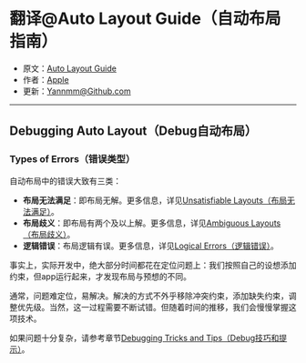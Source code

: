 # 翻译@Auto Layout Guide（自动布局指南）

- 原文：[Auto Layout Guide](https://developer.apple.com/library/content/documentation/UserExperience/Conceptual/AutolayoutPG/index.html#//apple_ref/doc/uid/TP40010853)
- 作者：[Apple](https://developer.apple.com/library/content/navigation/)
- 更新：[Yannmm@Github.com](https://github.com/Yannmm/Auto-Layout-Guide-Chinese-Translation)

---

## Debugging Auto Layout（Debug自动布局）

### Types of Errors（错误类型）

自动布局中的错误大致有三类：

- **布局无法满足**：即布局无解。更多信息，详见[Unsatisfiable Layouts（布局无法满足）](https://developer.apple.com/library/content/documentation/UserExperience/Conceptual/AutolayoutPG/ConflictingLayouts.html#//apple_ref/doc/uid/TP40010853-CH19-SW1)。
- **布局歧义**：即布局有两个及以上解。更多信息，详见[Ambiguous Layouts（布局歧义）](https://developer.apple.com/library/content/documentation/UserExperience/Conceptual/AutolayoutPG/AmbiguousLayouts.html#//apple_ref/doc/uid/TP40010853-CH18-SW1)。
- **逻辑错误**：布局逻辑有误。更多信息，详见[Logical Errors（逻辑错误）](https://developer.apple.com/library/content/documentation/UserExperience/Conceptual/AutolayoutPG/LogicalErrors.html#//apple_ref/doc/uid/TP40010853-CH20-SW1)。

事实上，实际开发中，绝大部分时间都花在定位问题上：我们按照自己的设想添加约束，但app运行起来，才发现布局与预想的不同。

通常，问题难定位，易解决。解决的方式不外乎移除冲突约束，添加缺失约束，调整优先级。当然，这一过程需要不断试错。但随着时间的推移，我们会慢慢掌握这项技术。

如果问题十分复杂，请参考章节[Debugging Tricks and Tips（Debug技巧和提示）](https://developer.apple.com/library/content/documentation/UserExperience/Conceptual/AutolayoutPG/DebuggingTricksandTips.html#//apple_ref/doc/uid/TP40010853-CH21-SW1)。